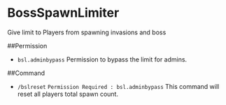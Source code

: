 # BossSpawnLimiter
Give limit to Players from spawning invasions and boss

##Permission
- `bsl.adminbypass` Permission to bypass the limit for admins.

##Command
- `/bslreset` `Permission Required : bsl.adminbypass`  This command will reset all players total spawn count.
